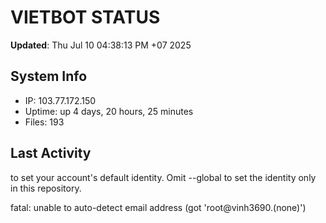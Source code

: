 # VIETBOT STATUS
**Updated**: Thu Jul 10 04:38:13 PM +07 2025

## System Info
- IP: 103.77.172.150
- Uptime: up 4 days, 20 hours, 25 minutes
- Files: 193

## Last Activity

to set your account's default identity.
Omit --global to set the identity only in this repository.

fatal: unable to auto-detect email address (got 'root@vinh3690.(none)')
